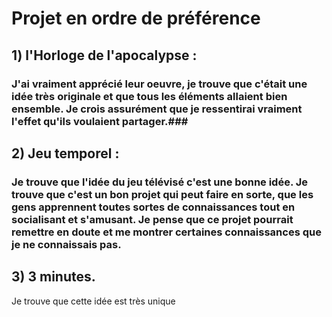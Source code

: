# Projet en ordre de préférence #

## 1) l'Horloge de l'apocalypse : ##
### J'ai vraiment apprécié leur oeuvre, je trouve que c'était une idée très originale et que tous les éléments allaient bien ensemble. Je crois assurément que je ressentirai vraiment l'effet qu'ils voulaient partager.###

## 2) Jeu temporel : ##

### Je trouve que l'idée du jeu télévisé c'est une bonne idée. Je trouve que c'est un bon projet qui peut faire en sorte, que les gens apprennent toutes sortes de connaissances tout en socialisant et s'amusant. Je pense que ce projet pourrait remettre en doute et me montrer certaines connaissances que je ne connaissais pas.

## 3) 3 minutes.
Je trouve que cette idée est très unique
